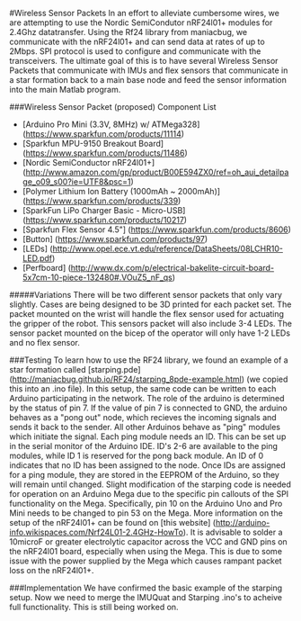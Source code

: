 #Wireless Sensor Packets
In an effort to alleviate cumbersome wires, we are attempting to use the Nordic SemiCondutor nRF24l01+ modules for 2.4Ghz datatransfer. Using the Rf24 library from maniacbug, we communicate with the nRF24l01+ and can send data at rates of up to 2Mbps. SPI protocol is used to configure and communicate with the transceivers. The ultimate goal of this is to have several Wireless Sensor Packets that communicate with IMUs and flex sensors that communicate in a star formation back to a main base node and feed the sensor information into the main Matlab program.

###Wireless Sensor Packet (proposed) Component List
* [Arduino Pro Mini (3.3V, 8MHz) w/ ATMega328] (https://www.sparkfun.com/products/11114)
* [Sparkfun MPU-9150 Breakout Board] (https://www.sparkfun.com/products/11486)
* [Nordic SemiConductor nRF24l01+] (http://www.amazon.com/gp/product/B00E594ZX0/ref=oh_aui_detailpage_o09_s00?ie=UTF8&psc=1) 
* [Polymer Lithium Ion Battery (1000mAh ~ 2000mAh)] (https://www.sparkfun.com/products/339)
* [SparkFun LiPo Charger Basic - Micro-USB] (https://www.sparkfun.com/products/10217)
* [Sparkfun Flex Sensor 4.5"] (https://www.sparkfun.com/products/8606)
* [Button] (https://www.sparkfun.com/products/97)
* [LEDs] (http://www.opel.ece.vt.edu/reference/DataSheets/08LCHR10-LED.pdf)
* [Perfboard] (http://www.dx.com/p/electrical-bakelite-circuit-board-5x7cm-10-piece-132480#.VOuZ5_nF_qs)

#####Variations
There will be two different sensor packets that only vary slightly. Cases are being designed to be 3D printed for each packet set. The packet mounted on the wrist will handle the flex sensor used for actuating the gripper of the robot. This sensors packet will also include 3-4 LEDs. The sensor packet mounted on the bicep of the operator will only have 1-2 LEDs and no flex sensor.

###Testing
To learn how to use the RF24 library, we found an example of a star formation called [starping.pde] (http://maniacbug.github.io/RF24/starping_8pde-example.html) (we copied this into an .ino file). In this setup, the same code can be written to each Arduino participating in the network. The role of the arduino is determined by the status of pin 7. If the value of pin 7 is connected to GND, the arduino behaves as a "pong out" node, which recieves the incoming signals and sends it back to the sender. All other Arduinos behave as "ping" modules which initiate the signal. Each ping module needs an ID. This can be set up in the serial monitor of the Arduino IDE. ID's 2-6 are available to the ping modules, while ID 1 is reserved for the pong back module. An ID of 0 indicates that no ID has been assigned to the node. Once IDs are assigned for a ping module, they are stored in the EEPROM of the Arduino, so they will remain until changed. Slight modification of the starping code is needed for operation on an Arduino Mega due to the specific pin callouts of the SPI functionality on the Mega. Specifically, pin 10 on the Arduino Uno and Pro Mini needs to be changed to pin 53 on the Mega. More information on the setup of the nRF24l01+ can be found on [this website] (http://arduino-info.wikispaces.com/Nrf24L01-2.4GHz-HowTo). It is advisable to solder a 10microF or greater electrolytic capacitor across the VCC and GND pins on the nRF24l01 board, especially when using the Mega. This is due to some issue with the power supplied by the Mega which causes rampant packet loss on the nRF24l01+.

###Implementation
We have confirmed the basic example of the starping setup. Now we need to merge the IMUQuat and Starping .ino's to acheive full functionality. This is still being worked on.
